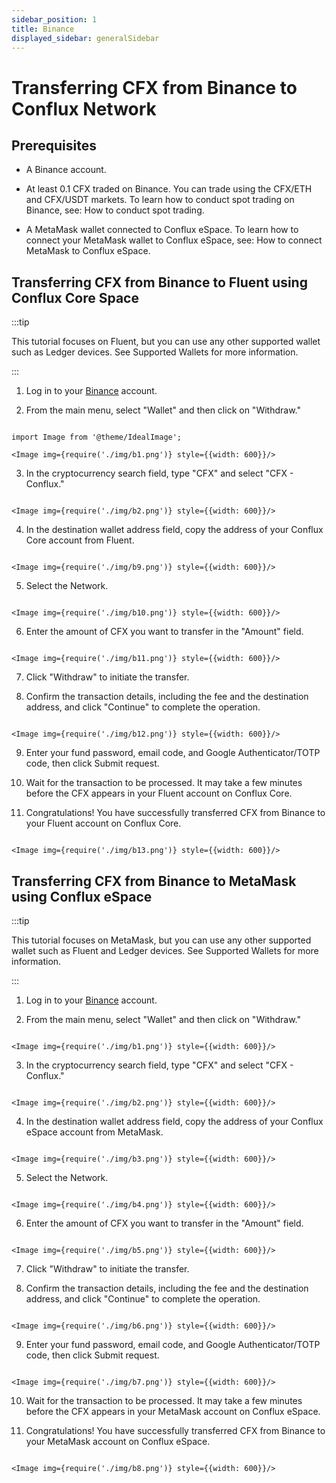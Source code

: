 ```yaml
---
sidebar_position: 1
title: Binance
displayed_sidebar: generalSidebar
---
```



# Transferring CFX from Binance to Conflux Network


## Prerequisites

- A Binance account.

- At least 0.1 CFX traded on Binance. You can trade using the CFX/ETH and CFX/USDT markets. To learn how to conduct spot trading on Binance, see: How to conduct spot trading.

- A MetaMask wallet connected to Conflux eSpace. To learn how to connect your MetaMask wallet to Conflux eSpace, see: How to connect MetaMask to Conflux eSpace.



## Transferring CFX from Binance to Fluent using Conflux Core Space


:::tip

This tutorial focuses on Fluent, but you can use any other supported wallet such as Ledger devices. See Supported Wallets for more information.

:::




1. Log in to your [Binance](https://www.binance.com/) account.




2. From the main menu, select "Wallet" and then click on "Withdraw."

```mdx-code-block

import Image from '@theme/IdealImage';

<Image img={require('./img/b1.png')} style={{width: 600}}/>

```




3. In the cryptocurrency search field, type "CFX" and select "CFX - Conflux."


```mdx-code-block

<Image img={require('./img/b2.png')} style={{width: 600}}/>

```



4. In the destination wallet address field, copy the address of your Conflux Core account from Fluent.


```mdx-code-block

<Image img={require('./img/b9.png')} style={{width: 600}}/>

```



5. Select the Network.


```mdx-code-block

<Image img={require('./img/b10.png')} style={{width: 600}}/>

```



6. Enter the amount of CFX you want to transfer in the "Amount" field.


```mdx-code-block

<Image img={require('./img/b11.png')} style={{width: 600}}/>

```



7. Click "Withdraw" to initiate the transfer.




8. Confirm the transaction details, including the fee and the destination address, and click "Continue" to complete the operation.


```mdx-code-block

<Image img={require('./img/b12.png')} style={{width: 600}}/>

```



9. Enter your fund password, email code, and Google Authenticator/TOTP code, then click Submit request.




10. Wait for the transaction to be processed. It may take a few minutes before the CFX appears in your Fluent account on Conflux Core.




11. Congratulations! You have successfully transferred CFX from Binance to your Fluent account on Conflux Core.


```mdx-code-block

<Image img={require('./img/b13.png')} style={{width: 600}}/>

```



## Transferring CFX from Binance to MetaMask using Conflux eSpace


:::tip

This tutorial focuses on MetaMask, but you can use any other supported wallet such as Fluent and Ledger devices. See Supported Wallets for more information.

:::


1. Log in to your [Binance](https://www.binance.com/) account.




2. From the main menu, select "Wallet" and then click on "Withdraw."


```mdx-code-block

<Image img={require('./img/b1.png')} style={{width: 600}}/>

```




3. In the cryptocurrency search field, type "CFX" and select "CFX - Conflux."


```mdx-code-block

<Image img={require('./img/b2.png')} style={{width: 600}}/>

```



4. In the destination wallet address field, copy the address of your Conflux eSpace account from MetaMask.


```mdx-code-block

<Image img={require('./img/b3.png')} style={{width: 600}}/>

```



5. Select the Network.


```mdx-code-block

<Image img={require('./img/b4.png')} style={{width: 600}}/>

```



6. Enter the amount of CFX you want to transfer in the "Amount" field.


```mdx-code-block

<Image img={require('./img/b5.png')} style={{width: 600}}/>

```



7. Click "Withdraw" to initiate the transfer.




8. Confirm the transaction details, including the fee and the destination address, and click "Continue" to complete the operation.

```mdx-code-block

<Image img={require('./img/b6.png')} style={{width: 600}}/>

```



9. Enter your fund password, email code, and Google Authenticator/TOTP code, then click Submit request.

```mdx-code-block

<Image img={require('./img/b7.png')} style={{width: 600}}/>

```



10. Wait for the transaction to be processed. It may take a few minutes before the CFX appears in your MetaMask account on Conflux eSpace.




11. Congratulations! You have successfully transferred CFX from Binance to your MetaMask account on Conflux eSpace.


```mdx-code-block

<Image img={require('./img/b8.png')} style={{width: 600}}/>

```

